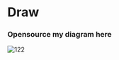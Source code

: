 # Draw
### Opensource my diagram here
![122](https://user-images.githubusercontent.com/82381764/209950714-b5818584-7704-4935-af92-2613e0f8ded1.jpeg)
